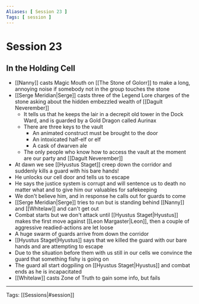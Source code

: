 ```yaml
---
Aliases: [ Session 23 ]
Tags: [ session ]
---
```


# Session 23

## In the Holding Cell

- [[Nanny]] casts Magic Mouth on [[The Stone of Golorr]] to make a long, annoying noise if somebody not in the group touches the stone
- [[Serge Meridian|Serge]] casts three of the Legend Lore charges of the stone asking about the hidden embezzled wealth of [[Dagult Neverember]]
  - It tells us that he keeps the lair in a decrepit old tower in the Dock Ward, and is guarded by a Gold Dragon called Aurinax
  - There are three keys to the vault
    - An animated construct must be brought to the door
    - An intoxicated half-elf or elf
    - A cask of dwarven ale
  - The only people who know how to access the vault at the moment are our party and [[Dagult Neverember]]
- At dawn we see [[Hyustus Staget]] creep down the corridor and suddenly kills a guard with his bare hands!
- He unlocks our cell door and tells us to escape
- He says the justice system is corrupt and will sentence us to death no matter what and to give him our valuables for safekeeping
- We don't believe him, and in response he calls out for guards to come
- [[Serge Meridian|Serge]] tries to run but is standing behind [[Nanny]] and [[Whitelaw]] and can't get out
- Combat starts but we don't attack until [[Hyustus Staget|Hyustus]] makes the first move against [[Leon Margaster|Leon]], then a couple of aggressive readied-actions are let loose
- A huge swarm of guards arrive from down the corridor
- [[Hyustus Staget|Hyustus]] says that we killed the guard with our bare hands and are attempting to escape
- Due to the situation before them with us still in our cells we convince the guard that something fishy is going on
- The guard all start dogpiling on [[Hyustus Staget|Hyustus]] and combat ends as he is incapacitated
- [[Whitelaw]] casts Zone of Truth to gain some info, but fails

---
Tags: [[Sessions|#session]]
